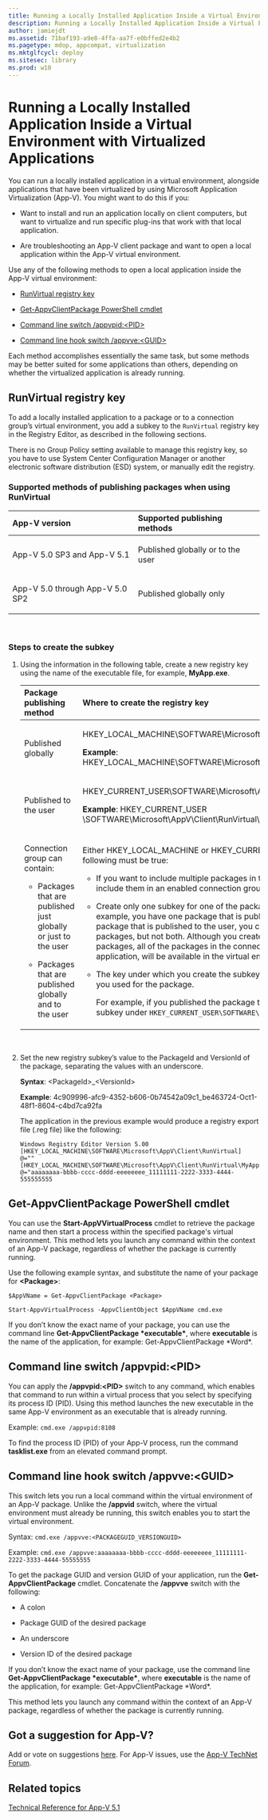 ```yaml
---
title: Running a Locally Installed Application Inside a Virtual Environment with Virtualized Applications
description: Running a Locally Installed Application Inside a Virtual Environment with Virtualized Applications
author: jamiejdt
ms.assetid: 71baf193-a9e8-4ffa-aa7f-e0bffed2e4b2
ms.pagetype: mdop, appcompat, virtualization
ms.mktglfcycl: deploy
ms.sitesec: library
ms.prod: w10
---
```



# Running a Locally Installed Application Inside a Virtual Environment with Virtualized Applications


You can run a locally installed application in a virtual environment, alongside applications that have been virtualized by using Microsoft Application Virtualization (App-V). You might want to do this if you:

-   Want to install and run an application locally on client computers, but want to virtualize and run specific plug-ins that work with that local application.

-   Are troubleshooting an App-V client package and want to open a local application within the App-V virtual environment.

Use any of the following methods to open a local application inside the App-V virtual environment:

-   [RunVirtual registry key](#bkmk-runvirtual-regkey)

-   [Get-AppvClientPackage PowerShell cmdlet](#bkmk-get-appvclientpackage-posh)

-   [Command line switch /appvpid:&lt;PID&gt;](#bkmk-cl-switch-appvpid)

-   [Command line hook switch /appvve:&lt;GUID&gt;](#bkmk-cl-hook-switch-appvve)

Each method accomplishes essentially the same task, but some methods may be better suited for some applications than others, depending on whether the virtualized application is already running.

## <a href="" id="bkmk-runvirtual-regkey"></a>RunVirtual registry key


To add a locally installed application to a package or to a connection group’s virtual environment, you add a subkey to the `RunVirtual` registry key in the Registry Editor, as described in the following sections.

There is no Group Policy setting available to manage this registry key, so you have to use System Center Configuration Manager or another electronic software distribution (ESD) system, or manually edit the registry.

### <a href="" id="bkmk-"></a>Supported methods of publishing packages when using RunVirtual

<table>
<colgroup>
<col width="50%" />
<col width="50%" />
</colgroup>
<thead>
<tr class="header">
<th align="left">App-V version</th>
<th align="left">Supported publishing methods</th>
</tr>
</thead>
<tbody>
<tr class="odd">
<td align="left"><p>App-V 5.0 SP3 and App-V 5.1</p></td>
<td align="left"><p>Published globally or to the user</p></td>
</tr>
<tr class="even">
<td align="left"><p>App-V 5.0 through App-V 5.0 SP2</p></td>
<td align="left"><p>Published globally only</p></td>
</tr>
</tbody>
</table>

 

### Steps to create the subkey

1.  Using the information in the following table, create a new registry key using the name of the executable file, for example, **MyApp.exe**.

    <table>
    <colgroup>
    <col width="50%" />
    <col width="50%" />
    </colgroup>
    <thead>
    <tr class="header">
    <th align="left">Package publishing method</th>
    <th align="left">Where to create the registry key</th>
    </tr>
    </thead>
    <tbody>
    <tr class="odd">
    <td align="left"><p>Published globally</p></td>
    <td align="left"><p>HKEY_LOCAL_MACHINE\SOFTWARE\Microsoft\AppV\Client\RunVirtual</p>
    <p><strong>Example</strong>: HKEY_LOCAL_MACHINE\SOFTWARE\Microsoft\AppV\Client\RunVirtual\MyApp.exe</p></td>
    </tr>
    <tr class="even">
    <td align="left"><p>Published to the user</p></td>
    <td align="left"><p>HKEY_CURRENT_USER\SOFTWARE\Microsoft\AppV\Client\RunVirtual</p>
    <p><strong>Example</strong>: HKEY_CURRENT_USER \SOFTWARE\Microsoft\AppV\Client\RunVirtual\MyApp.exe</p></td>
    </tr>
    <tr class="odd">
    <td align="left"><p>Connection group can contain:</p>
    <ul>
    <li><p>Packages that are published just globally or just to the user</p></li>
    <li><p>Packages that are published globally and to the user</p></li>
    </ul></td>
    <td align="left"><p>Either HKEY_LOCAL_MACHINE or HKEY_CURRENT_USER key, but all of the following must be true:</p>
    <ul>
    <li><p>If you want to include multiple packages in the virtual environment, you must include them in an enabled connection group.</p></li>
    <li><p>Create only one subkey for one of the packages in the connection group. If, for example, you have one package that is published globally, and another package that is published to the user, you create a subkey for either of these packages, but not both. Although you create a subkey for only one of the packages, all of the packages in the connection group, plus the local application, will be available in the virtual environment.</p></li>
    <li><p>The key under which you create the subkey must match the publishing method you used for the package.</p>
    <p>For example, if you published the package to the user, you must create the subkey under <code>HKEY_CURRENT_USER\SOFTWARE\Microsoft\AppV\Client\RunVirtual</code>.</p></li>
    </ul></td>
    </tr>
    </tbody>
    </table>

     

2.  Set the new registry subkey’s value to the PackageId and VersionId of the package, separating the values with an underscore.

    **Syntax**: &lt;PackageId&gt;\_&lt;VersionId&gt;

    **Example**: 4c909996-afc9-4352-b606-0b74542a09c1\_be463724-Oct1-48f1-8604-c4bd7ca92fa

    The application in the previous example would produce a registry export file (.reg file) like the following:

    ``` syntax
    Windows Registry Editor Version 5.00 
    [HKEY_LOCAL_MACHINE\SOFTWARE\Microsoft\AppV\Client\RunVirtual] 
    @="" 
    [HKEY_LOCAL_MACHINE\SOFTWARE\Microsoft\AppV\Client\RunVirtual\MyApp.exe] 
    @="aaaaaaaa-bbbb-cccc-dddd-eeeeeeee_11111111-2222-3333-4444-555555555
    ```

## <a href="" id="bkmk-get-appvclientpackage-posh"></a>Get-AppvClientPackage PowerShell cmdlet


You can use the **Start-AppVVirtualProcess** cmdlet to retrieve the package name and then start a process within the specified package's virtual environment. This method lets you launch any command within the context of an App-V package, regardless of whether the package is currently running.

Use the following example syntax, and substitute the name of your package for **&lt;Package&gt;**:

`$AppVName = Get-AppvClientPackage <Package>`

`Start-AppvVirtualProcess -AppvClientObject $AppVName cmd.exe`

If you don’t know the exact name of your package, you can use the command line **Get-AppvClientPackage \*executable\***, where **executable** is the name of the application, for example: Get-AppvClientPackage \*Word\*.

## <a href="" id="bkmk-cl-switch-appvpid"></a>Command line switch /appvpid:&lt;PID&gt;


You can apply the **/appvpid:&lt;PID&gt;** switch to any command, which enables that command to run within a virtual process that you select by specifying its process ID (PID). Using this method launches the new executable in the same App-V environment as an executable that is already running.

Example: `cmd.exe /appvpid:8108`

To find the process ID (PID) of your App-V process, run the command **tasklist.exe** from an elevated command prompt.

## <a href="" id="bkmk-cl-hook-switch-appvve"></a>Command line hook switch /appvve:&lt;GUID&gt;


This switch lets you run a local command within the virtual environment of an App-V package. Unlike the **/appvid** switch, where the virtual environment must already be running, this switch enables you to start the virtual environment.

Syntax: `cmd.exe /appvve:<PACKAGEGUID_VERSIONGUID>`

Example: `cmd.exe /appvve:aaaaaaaa-bbbb-cccc-dddd-eeeeeeee_11111111-2222-3333-4444-55555555`

To get the package GUID and version GUID of your application, run the **Get-AppvClientPackage** cmdlet. Concatenate the **/appvve** switch with the following:

-   A colon

-   Package GUID of the desired package

-   An underscore

-   Version ID of the desired package

If you don’t know the exact name of your package, use the command line **Get-AppvClientPackage \*executable\***, where **executable** is the name of the application, for example: Get-AppvClientPackage \*Word\*.

This method lets you launch any command within the context of an App-V package, regardless of whether the package is currently running.

## Got a suggestion for App-V?


Add or vote on suggestions [here](http://appv.uservoice.com/forums/280448-microsoft-application-virtualization). For App-V issues, use the [App-V TechNet Forum](https://social.technet.microsoft.com/Forums/home?forum=mdopappv).

## Related topics


[Technical Reference for App-V 5.1](technical-reference-for-app-v-51.md)

 

 





